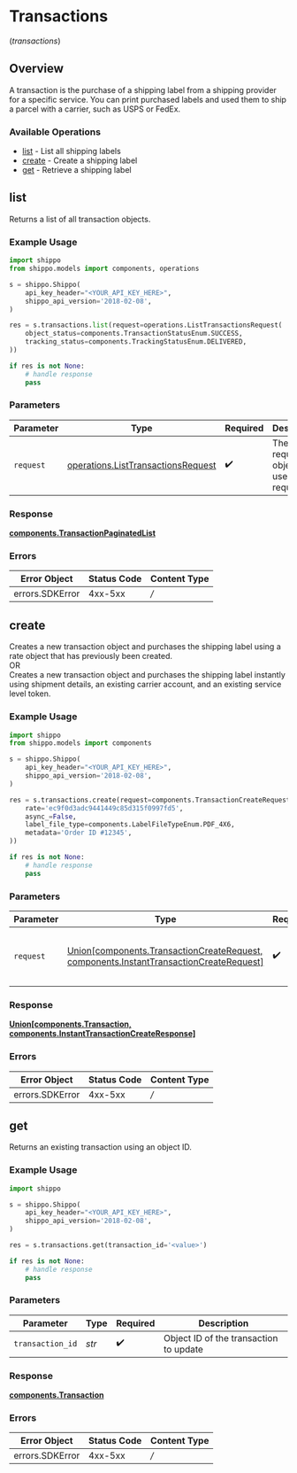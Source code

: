 # Transactions
(*transactions*)

## Overview

A transaction is the purchase of a shipping label from a shipping provider for a specific service. You can print purchased labels and used them to ship a parcel with a carrier, such as USPS or FedEx.
<SchemaDefinition schemaRef="#/components/schemas/Transaction"/>

### Available Operations

* [list](#list) - List all shipping labels
* [create](#create) - Create a shipping label
* [get](#get) - Retrieve a shipping label

## list

Returns a list of all transaction objects.

### Example Usage

```python
import shippo
from shippo.models import components, operations

s = shippo.Shippo(
    api_key_header="<YOUR_API_KEY_HERE>",
    shippo_api_version='2018-02-08',
)

res = s.transactions.list(request=operations.ListTransactionsRequest(
    object_status=components.TransactionStatusEnum.SUCCESS,
    tracking_status=components.TrackingStatusEnum.DELIVERED,
))

if res is not None:
    # handle response
    pass

```

### Parameters

| Parameter                                                                                | Type                                                                                     | Required                                                                                 | Description                                                                              |
| ---------------------------------------------------------------------------------------- | ---------------------------------------------------------------------------------------- | ---------------------------------------------------------------------------------------- | ---------------------------------------------------------------------------------------- |
| `request`                                                                                | [operations.ListTransactionsRequest](../../models/operations/listtransactionsrequest.md) | :heavy_check_mark:                                                                       | The request object to use for the request.                                               |


### Response

**[components.TransactionPaginatedList](../../models/components/transactionpaginatedlist.md)**
### Errors

| Error Object    | Status Code     | Content Type    |
| --------------- | --------------- | --------------- |
| errors.SDKError | 4xx-5xx         | */*             |

## create

Creates a new transaction object and purchases the shipping label using a rate object that has previously been created. <br> OR <br> Creates a new transaction object and purchases the shipping label instantly using shipment details, an existing carrier account, and an existing service level token.

### Example Usage

```python
import shippo
from shippo.models import components

s = shippo.Shippo(
    api_key_header="<YOUR_API_KEY_HERE>",
    shippo_api_version='2018-02-08',
)

res = s.transactions.create(request=components.TransactionCreateRequest(
    rate='ec9f0d3adc9441449c85d315f0997fd5',
    async_=False,
    label_file_type=components.LabelFileTypeEnum.PDF_4X6,
    metadata='Order ID #12345',
))

if res is not None:
    # handle response
    pass

```

### Parameters

| Parameter                                                                                                                                         | Type                                                                                                                                              | Required                                                                                                                                          | Description                                                                                                                                       |
| ------------------------------------------------------------------------------------------------------------------------------------------------- | ------------------------------------------------------------------------------------------------------------------------------------------------- | ------------------------------------------------------------------------------------------------------------------------------------------------- | ------------------------------------------------------------------------------------------------------------------------------------------------- |
| `request`                                                                                                                                         | [Union[components.TransactionCreateRequest, components.InstantTransactionCreateRequest]](../../models/operations/createtransactionrequestbody.md) | :heavy_check_mark:                                                                                                                                | The request object to use for the request.                                                                                                        |


### Response

**[Union[components.Transaction, components.InstantTransactionCreateResponse]](../../models/components/transactioncreateresponse.md)**
### Errors

| Error Object    | Status Code     | Content Type    |
| --------------- | --------------- | --------------- |
| errors.SDKError | 4xx-5xx         | */*             |

## get

Returns an existing transaction using an object ID.

### Example Usage

```python
import shippo

s = shippo.Shippo(
    api_key_header="<YOUR_API_KEY_HERE>",
    shippo_api_version='2018-02-08',
)

res = s.transactions.get(transaction_id='<value>')

if res is not None:
    # handle response
    pass

```

### Parameters

| Parameter                              | Type                                   | Required                               | Description                            |
| -------------------------------------- | -------------------------------------- | -------------------------------------- | -------------------------------------- |
| `transaction_id`                       | *str*                                  | :heavy_check_mark:                     | Object ID of the transaction to update |


### Response

**[components.Transaction](../../models/components/transaction.md)**
### Errors

| Error Object    | Status Code     | Content Type    |
| --------------- | --------------- | --------------- |
| errors.SDKError | 4xx-5xx         | */*             |
